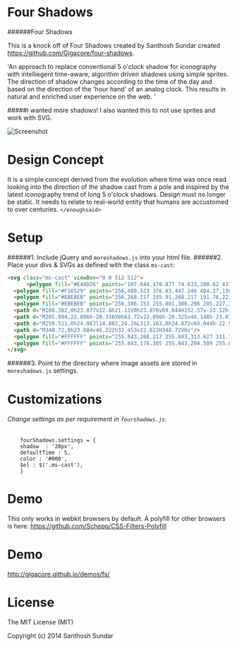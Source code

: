Four Shadows
============
######Four Shadows

This is a knock off of Four Shadows created by Santhosh Sundar created https://github.com/Gigacore/four-shadows.

'An approach to replace conventional 5 o'clock shadow for iconography with intelliegent time-aware, algorithm driven shadows using simple sprites. The direction of shadow changes according to the time of the day and based on the direction of the 'hour hand' of an analog clock. This results in natural and enriched user experience on the web. '

#####I wanted more shadows!
I also wanted this to not use sprites and work with SVG. 

![Screenshot](http://i.imgur.com/WzZIrs0.gif)

Design Concept
==============
It is a simple concept derived from the evolution where time was once read looking into the direction of the shadow cast from a pole and inspired by the latest iconography trend of long 5 o'clock shadows. Design must no longer be static. It needs to relate to real-world entity that humans are accustomed to over centuries. ```</enoughsaid>```

Setup
============
######1. Include jQuery and ```moreshadows.js``` into your html file.
######2. Place your divs & SVGs as defined with the class ``ms-cast``:

```HTML
<svg class="ms-cast" viewBox="0 0 512 512">
      <polygon fill="#E44D26" points="107.644,470.877 74.633,100.62 437.367,100.62 404.321,470.819 255.778,512             "/>
  <polygon fill="#F16529" points="256,480.523 376.03,447.246 404.27,130.894 256,130.894             "/>
  <polygon fill="#EBEBEB" points="256,268.217 195.91,268.217 191.76,221.716 256,221.716 256,176.305 255.843,176.305 142.132,176.305 143.219,188.488 154.38,313.627 256,313.627"/>
  <polygon fill="#EBEBEB" points="256,386.153 255.801,386.206 205.227,372.55 201.994,336.333 177.419,336.333 156.409,336.333 162.771,407.634 255.791,433.457 256,433.399"/>
  <path d="M108.382,0h23.077v22.8h21.11V0h23.078v69.044H152.57v-23.12h-21.11v23.12h-23.077V0z"/>
  <path d="M205.994,22.896h-20.316V0h63.72v22.896h-20.325v46.148h-23.078V22.896z"/>
  <path d="M259.511,0h24.063l14.802,24.26L313.163,0h24.072v69.044h-22.982V34.822l-15.877,24.549h-0.397l-15.888-24.549v34.222h-22.58V0z"/>
  <path d="M348.72,0h23.084v46.222h32.453v22.822H348.72V0z"/>
  <polygon fill="#FFFFFF" points="255.843,268.217 255.843,313.627 311.761,313.627 306.49,372.521 255.843,386.191 255.843,433.435 348.937,407.634 349.62,399.962 360.291,280.411 361.399,268.217 349.162,268.217"/>
  <polygon fill="#FFFFFF" points="255.843,176.305 255.843,204.509 255.843,221.605 255.843,221.716 365.385,221.716 365.385,221.716 365.531,221.716 366.442,211.509 368.511,188.488 369.597,176.305"/>
</svg>
```
######3. Point to the directory where image assets are stored in ```moreshadows.js``` settings.


Customizations
===================
###### Change settings as per requirement in ```fourshadows.js```.

```JS
	fourShadows.settings = {
	shadow	: '20px',
	defaultTime	: 5,
	color : '#000',
	$el	: $('.ms-cast'),
	}
```
Demo
===================
This only works in webkit browsers by default.
A polyfill for other browsers is here: https://github.com/Schepp/CSS-Filters-Polyfill

Demo
===================
http://gigacore.github.io/demos/fs/



License
===================
The MIT License (MIT)

Copyright (c) 2014 Santhosh Sundar
